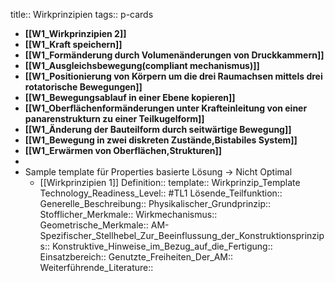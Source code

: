 title:: Wirkprinzipien
tags:: p-cards

- **[[W1_Wirkprinzipien 2]]**
- **[[W1_Kraft speichern]]**
- **[[W1_Formänderung durch Volumenänderungen von Druckkammern]]**
- **[[W1_Ausgleichsbewegung(compliant mechanismus)]]**
- **[[W1_Positionierung von Körpern um die drei Raumachsen mittels drei rotatorische Bewegungen]]**
- **[[W1_Bewegungsablauf in einer Ebene kopieren]]**
- **[[W1_Oberflächenformänderungen unter Krafteinleitung von einer panarenstrukturn zu einer Teilkugelform]]**
- **[[W1_Änderung der Bauteilform durch seitwärtige Bewegung]]**
- **[[W1_Bewegung in zwei diskreten Zustände,Bistabiles System]]**
- **[[W1_Erwärmen von Oberflächen,Strukturen]]**
-
- Sample template für Properties basierte Lösung -> Nicht Optimal
	- [[Wirkprinzipien 1]]
	  Definition:: 
	  template:: Wirkprinzip_Template
	  Technology_Readiness_Level:: #TL1
	  Lösende_Teilfunktion::
	  Generelle_Beschreibung::
	  Physikalischer_Grundprinzip::
	  Stofflicher_Merkmale::
	  Wirkmechanismus::
	  Geometrische_Merkmale::
	  AM-Spezifischer_Stellhebel_Zur_Beeinflussung_der_Konstruktionsprinzips::
	  Konstruktive_Hinweise_im_Bezug_auf_die_Fertigung::
	  Einsatzbereich::
	  Genutzte_Freiheiten_Der_AM::
	  Weiterführende_Literature::